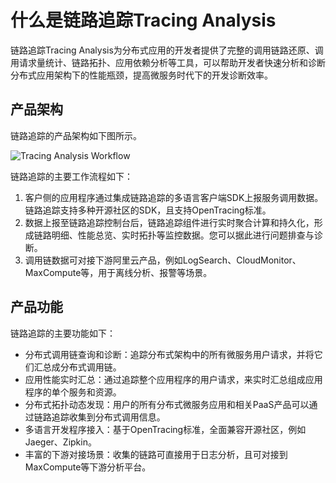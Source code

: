 # 什么是链路追踪Tracing Analysis

链路追踪Tracing Analysis为分布式应用的开发者提供了完整的调用链路还原、调用请求量统计、链路拓扑、应用依赖分析等工具，可以帮助开发者快速分析和诊断分布式应用架构下的性能瓶颈，提高微服务时代下的开发诊断效率。

## 产品架构

链路追踪的产品架构如下图所示。

![Tracing Analysis Workflow](http://aliware-images.oss-cn-hangzhou.aliyuncs.com/arms/xtrace_dg_workflow.png "链路追踪产品架构")

链路追踪的主要工作流程如下：

1.  客户侧的应用程序通过集成链路追踪的多语言客户端SDK上报服务调用数据。链路追踪支持多种开源社区的SDK，且支持OpenTracing标准。
2.  数据上报至链路追踪控制台后，链路追踪组件进行实时聚合计算和持久化，形成链路明细、性能总览、实时拓扑等监控数据。您可以据此进行问题排查与诊断。
3.  调用链数据可对接下游阿里云产品，例如LogSearch、CloudMonitor、MaxCompute等，用于离线分析、报警等场景。

## 产品功能

链路追踪的主要功能如下：

-   分布式调用链查询和诊断：追踪分布式架构中的所有微服务用户请求，并将它们汇总成分布式调用链。
-   应用性能实时汇总：通过追踪整个应用程序的用户请求，来实时汇总组成应用程序的单个服务和资源。
-   分布式拓扑动态发现：用户的所有分布式微服务应用和相关PaaS产品可以通过链路追踪收集到分布式调用信息。
-   多语言开发程序接入：基于OpenTracing标准，全面兼容开源社区，例如Jaeger、Zipkin。
-   丰富的下游对接场景：收集的链路可直接用于日志分析，且可对接到MaxCompute等下游分析平台。

